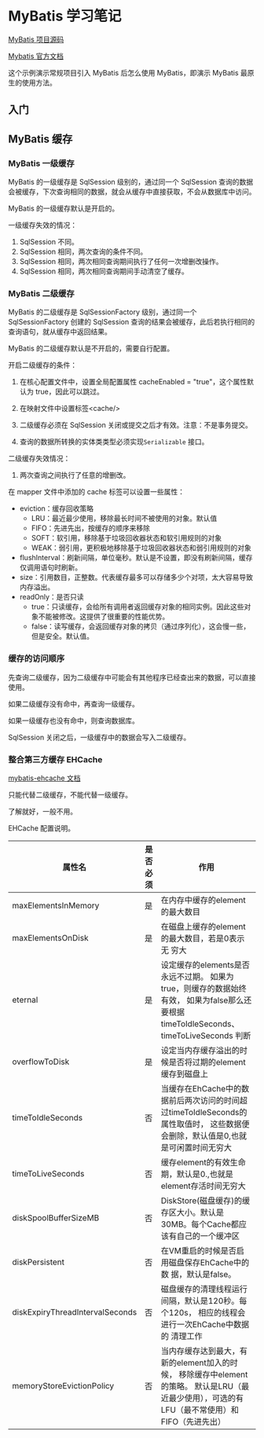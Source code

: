 # MyBatis 学习笔记

[MyBatis 项目源码](https://github.com/mybatis/mybatis-3)

[Mybatis 官方文档](https://mybatis.org/mybatis-3/zh/index.html)

这个示例演示常规项目引入 MyBatis 后怎么使用 MyBatis，即演示 MyBatis 最原生的使用方法。

## 入门

## MyBatis 缓存

### MyBatis 一级缓存

MyBatis 的一级缓存是 SqlSession 级别的，通过同一个 SqlSession 查询的数据会被缓存，下次查询相同的数据，就会从缓存中直接获取，不会从数据库中访问。

MyBatis 的一级缓存默认是开启的。

一级缓存失效的情况：

1. SqlSession 不同。
2. SqlSession 相同，两次查询的条件不同。
3. SqlSession 相同，两次相同查询期间执行了任何一次增删改操作。
4. SqlSession 相同，两次相同查询期间手动清空了缓存。

### MyBatis 二级缓存

MyBatis 的二级缓存是 SqlSessionFactory 级别，通过同一个 SqlSessionFactory 创建的 SqlSession 查询的结果会被缓存，此后若执行相同的查询语句，就从缓存中返回结果。

MyBatis 的二级缓存默认是不开启的，需要自行配置。

开启二级缓存的条件：

1. 在核心配置文件中，设置全局配置属性 cacheEnabled = "true"，这个属性默认为 true，因此可以跳过。
2. 在映射文件中设置标签\<cache/>

3. 二级缓存必须在 SqlSession 关闭或提交之后才有效。注意：不是事务提交。

4. 查询的数据所转换的实体类类型必须实现`Serializable` 接口。

二级缓存失效情况：

1. 两次查询之间执行了任意的增删改。

在 mapper 文件中添加的 cache 标签可以设置一些属性：

* eviction：缓存回收策略
  * LRU：最近最少使用，移除最长时间不被使用的对象。默认值
  * FIFO：先进先出，按缓存的顺序来移除
  * SOFT：软引用，移除基于垃圾回收器状态和软引用规则的对象
  * WEAK：弱引用，更积极地移除基于垃圾回收器状态和弱引用规则的对象
* flushInterval：刷新间隔，单位毫秒。默认是不设置，即没有刷新间隔，缓存仅调用语句时刷新。
* size：引用数目，正整数。代表缓存最多可以存储多少个对项，太大容易导致内存溢出。
* readOnly：是否只读
  * true：只读缓存，会给所有调用者返回缓存对象的相同实例。因此这些对象不能被修改。这提供了很重要的性能优势。
  * false：读写缓存，会返回缓存对象的拷贝（通过序列化），这会慢一些，但是安全。默认值。

### 缓存的访问顺序

先查询二级缓存，因为二级缓存中可能会有其他程序已经查出来的数据，可以直接使用。

如果二级缓存没有命中，再查询一级缓存。

如果一级缓存也没有命中，则查询数据库。

SqlSession 关闭之后，一级缓存中的数据会写入二级缓存。

### 整合第三方缓存 EHCache

[mybatis-ehcache 文档](https://mybatis.org/ehcache-cache/index.html)

只能代替二级缓存，不能代替一级缓存。

了解就好，一般不用。

EHCache 配置说明。

| 属性名                          | 是否必须 | 作用                                                         |
| ------------------------------- | -------- | ------------------------------------------------------------ |
| maxElementsInMemory             | 是       | 在内存中缓存的element的最大数目                              |
| maxElementsOnDisk               | 是       | 在磁盘上缓存的element的最大数目，若是0表示无 穷大            |
| eternal                         | 是       | 设定缓存的elements是否永远不过期。 如果为 true，则缓存的数据始终有效， 如果为false那么还 要根据timeToIdleSeconds、timeToLiveSeconds 判断 |
| overflowToDisk                  | 是       | 设定当内存缓存溢出的时候是否将过期的element 缓存到磁盘上     |
| timeToIdleSeconds               | 否       | 当缓存在EhCache中的数据前后两次访问的时间超 过timeToIdleSeconds的属性取值时， 这些数据便 会删除，默认值是0,也就是可闲置时间无穷大 |
| timeToLiveSeconds               | 否       | 缓存element的有效生命期，默认是0.,也就是 element存活时间无穷大 |
| diskSpoolBufferSizeMB           | 否       | DiskStore(磁盘缓存)的缓存区大小。默认是 30MB。每个Cache都应该有自己的一个缓冲区 |
| diskPersistent                  | 否       | 在VM重启的时候是否启用磁盘保存EhCache中的数 据，默认是false。 |
| diskExpiryThreadIntervalSeconds | 否       | 磁盘缓存的清理线程运行间隔，默认是120秒。每 个120s， 相应的线程会进行一次EhCache中数据的 清理工作 |
| memoryStoreEvictionPolicy       | 否       | 当内存缓存达到最大，有新的element加入的时 候， 移除缓存中element的策略。 默认是LRU（最 近最少使用），可选的有LFU（最不常使用）和 FIFO（先进先出） |

